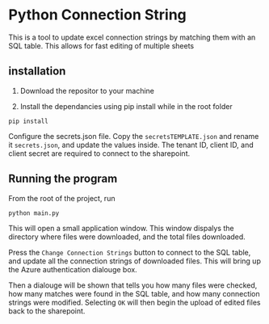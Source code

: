 # Python Connection String

This is a tool to update excel connection strings by matching them with an SQL table. 
This allows for fast editing of multiple sheets

## installation

1. Download the repositor to your machine

2. Install the dependancies using pip install while in the root folder

```
pip install
```

Configure the secrets.json file. Copy the `secretsTEMPLATE.json` and rename it `secrets.json`, and update the values inside. 
The tenant ID, client ID, and client secret are required to connect to the sharepoint.

## Running the program

From the root of the project, run 
```
python main.py
```

This will open a small application window. This window dispalys the directory where files were downloaded, and the total files downloaded. 

Press the `Change Connection Strings` button to connect to the SQL table, and update all the connection strings of downloaded files. This will bring up the Azure authentication dialouge box. 

Then a dialouge will be shown that tells you how many files were checked, how many matches were found in the SQL table, and how many connection strings were modified. Selecting `OK` will then begin the upload of edited files back to the sharepoint. 
